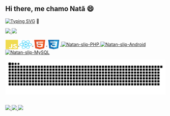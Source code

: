 ## Hi there, me chamo Natã 😄

<a href="https://git.io/typing-svg"><img src="https://readme-typing-svg.demolab.com?font=Fira+Code&weight=600&pause=1000&width=435&lines=Bem+vindo+ao+meu+GitHub;Sente%2C+Relaxe+e+boa+visualiza%C3%A7%C3%A3o" alt="Typing SVG" /></a> 👋

<div>
  <a href="https://github.com/Natan-slip">
  <img height="180em" src="https://github-readme-stats.vercel.app/api?username=Natan-slip&show_icons=true&theme=highcontrast&include_all_commits=true&count_private=true"/>
  <img height="180em" src="https://github-readme-stats.vercel.app/api/top-langs/?username=Natan-slip&layout=compact&langs_count=7&theme=highcontrast"/>
</div>
<div style="display: inline_block; align-items: center"><br>
  <img align="center" alt="Natan-slip-Js" height="30" width="40" src="https://raw.githubusercontent.com/devicons/devicon/master/icons/javascript/javascript-plain.svg">
  <img align="center" alt="Natan-slip-React" height="30" width="40" src="https://raw.githubusercontent.com/devicons/devicon/master/icons/react/react-original.svg">
  <img align="center" alt="Natan-slip-HTML" height="30" width="40" src="https://raw.githubusercontent.com/devicons/devicon/master/icons/html5/html5-original.svg">
  <img align="center" alt="Natan-slip-CSS" height="30" width="40" src="https://raw.githubusercontent.com/devicons/devicon/master/icons/css3/css3-original.svg">
  <img align="center" alt="Natan-slip-PHP" height="40" width="40" src="https://image.flaticon.com/icons/png/512/528/528261.png">
  <img align="center" alt="Natan-slip-Android" height="30" width="40" src="https://image.flaticon.com/icons/png/512/518/518705.png">
  <img align="center" alt="Natan-slip-MySQL" height="30" width="40" src="https://image.flaticon.com/icons/png/512/1199/1199128.png">


</div>

 ![Snake animation](https://github.com/juniorcintra/juniorcintra/blob/output/github-contribution-grid-snake.svg)
 
  ##
<div>
  <a href="https://www.linkedin.com/in/natã-sato-rodrigues-968299220/" target="_blank">
    <img src="https://img.shields.io/badge/LinkedIn-0077B5?style=for-the-badge&logo=linkedin&logoColor=white" />
  </a>
  <a href="natasatorodrigues@hotmail.com" "blank">
    <img src="https://img.shields.io/badge/Gmail-D14836?style=for-the-badge&logo=gmail&logoColor=white" />
  </a>
  <a href="https://www.instagram.com/natan.sato" "blank">
    <img src="https://img.shields.io/badge/Instagram-E4405F?style=for-the-badge&logo=instagram&logoColor=white" />
  </a>
</div>

